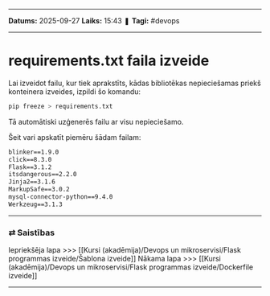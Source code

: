 ___

**Datums:** 2025-09-27
**Laiks:** 15:43
❚ **Tagi:** #devops 

---
# requirements.txt faila izveide

Lai izveidot failu, kur tiek aprakstīts, kādas bibliotēkas nepieciešamas priekš konteinera izveides, izpildi šo komandu:

```bash
pip freeze > requirements.txt
```

Tā automātiski uzģenerēs failu ar visu nepieciešamo.

Šeit vari apskatīt piemēru šādam failam:

```txt
blinker==1.9.0
click==8.3.0
Flask==3.1.2
itsdangerous==2.2.0
Jinja2==3.1.6
MarkupSafe==3.0.2
mysql-connector-python==9.4.0
Werkzeug==3.1.3
```

---
### ⇄ Saistības

Iepriekšēja lapa >>> [[Kursi (akadēmija)/Devops un mikroservisi/Flask programmas izveide/Šablona izveide]]
Nākama lapa >>> [[Kursi (akadēmija)/Devops un mikroservisi/Flask programmas izveide/Dockerfile izveide]]

---